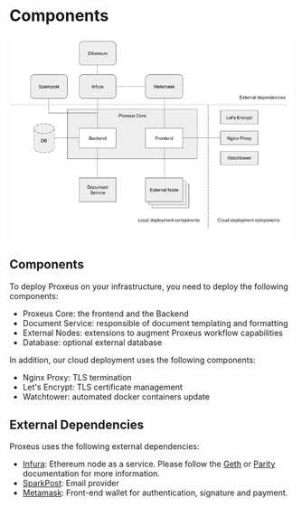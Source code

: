 # Components

![deployment](_media/deployment.png)

## Components

To deploy Proxeus on your infrastructure, you need to deploy the following 
components:

* Proxeus Core: the frontend and the Backend
* Document Service: responsible of document templating and formatting
* External Nodes: extensions to augment Proxeus workflow capabilities
* Database: optional external database

In addition, our cloud deployment uses the following components:
* Nginx Proxy: TLS termination
* Let's Encrypt: TLS certificate management
* Watchtower: automated docker containers update

## External Dependencies

Proxeus uses the following external dependencies:

* [Infura](https://infura.io/): Ethereum node as a service. Please follow the [Geth](https://github.com/ethereum/go-ethereum/wiki/Command-Line-Options) or [Parity](https://wiki.parity.io/Parity-Ethereum) documentation for more information.
* [SparkPost](https://www.sparkpost.com/): Email provider
* [Metamask](https://metamask.io/): Front-end wallet for authentication, signature and payment.

